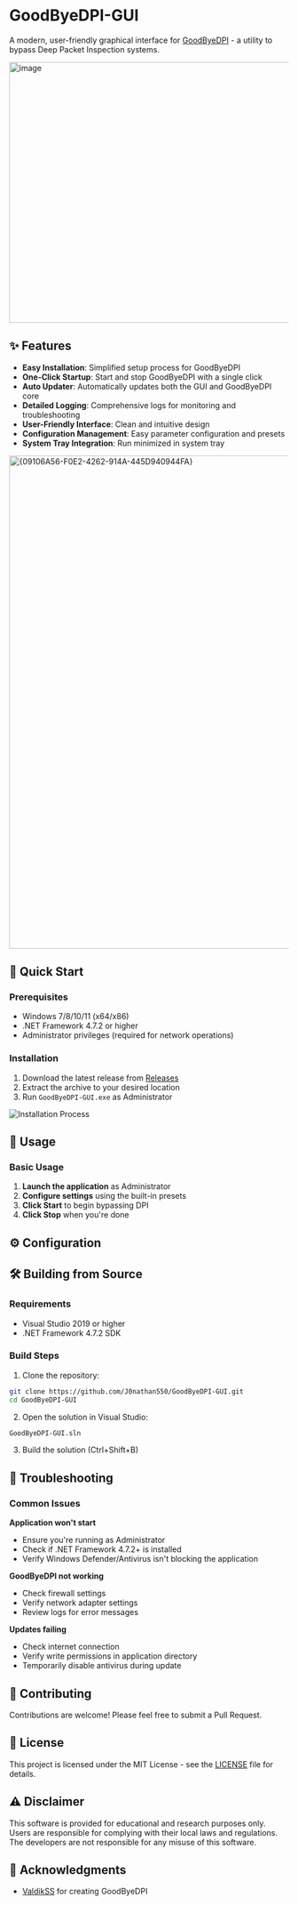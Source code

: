 # GoodByeDPI-GUI

A modern, user-friendly graphical interface for [GoodByeDPI](https://github.com/ValdikSS/GoodbyeDPI) - a utility to bypass Deep Packet Inspection systems.

<img width="817" height="469" alt="image" src="https://github.com/user-attachments/assets/64a37de6-13f5-4c50-995e-cdedfbc5fee8" />

## ✨ Features

- **Easy Installation**: Simplified setup process for GoodByeDPI
- **One-Click Startup**: Start and stop GoodByeDPI with a single click
- **Auto Updater**: Automatically updates both the GUI and GoodByeDPI core
- **Detailed Logging**: Comprehensive logs for monitoring and troubleshooting
- **User-Friendly Interface**: Clean and intuitive design
- **Configuration Management**: Easy parameter configuration and presets
- **System Tray Integration**: Run minimized in system tray

<img width="985" height="887" alt="{09106A56-F0E2-4262-914A-445D940944FA}" src="https://github.com/user-attachments/assets/0697c619-e74f-4c64-a2ee-130385be04b4" />

## 🚀 Quick Start

### Prerequisites

- Windows 7/8/10/11 (x64/x86)
- .NET Framework 4.7.2 or higher
- Administrator privileges (required for network operations)

### Installation

1. Download the latest release from [Releases](https://github.com/J0nathan550/GoodByeDPI-GUI/releases)
2. Extract the archive to your desired location
3. Run `GoodByeDPI-GUI.exe` as Administrator

![Installation Process](https://github.com/user-attachments/assets/1d655497-507d-4b1f-b2c1-ac44ba7516a2)

## 📖 Usage

### Basic Usage

1. **Launch the application** as Administrator
2. **Configure settings** using the built-in presets
3. **Click Start** to begin bypassing DPI
5. **Click Stop** when you're done

## ⚙️ Configuration

## 🛠️ Building from Source

### Requirements

- Visual Studio 2019 or higher
- .NET Framework 4.7.2 SDK

### Build Steps

1. Clone the repository:
```bash
git clone https://github.com/J0nathan550/GoodByeDPI-GUI.git
cd GoodByeDPI-GUI
```

2. Open the solution in Visual Studio:
```bash
GoodByeDPI-GUI.sln
```

3. Build the solution (Ctrl+Shift+B)

## 🐛 Troubleshooting

### Common Issues

**Application won't start**
- Ensure you're running as Administrator
- Check if .NET Framework 4.7.2+ is installed
- Verify Windows Defender/Antivirus isn't blocking the application

**GoodByeDPI not working**
- Check firewall settings
- Verify network adapter settings
- Review logs for error messages

**Updates failing**
- Check internet connection
- Verify write permissions in application directory
- Temporarily disable antivirus during update

## 🤝 Contributing

Contributions are welcome! Please feel free to submit a Pull Request.

## 📄 License

This project is licensed under the MIT License - see the [LICENSE](LICENSE) file for details.

## ⚠️ Disclaimer

This software is provided for educational and research purposes only. Users are responsible for complying with their local laws and regulations. The developers are not responsible for any misuse of this software.

## 🙏 Acknowledgments

- [ValdikSS](https://github.com/ValdikSS) for creating GoodByeDPI

